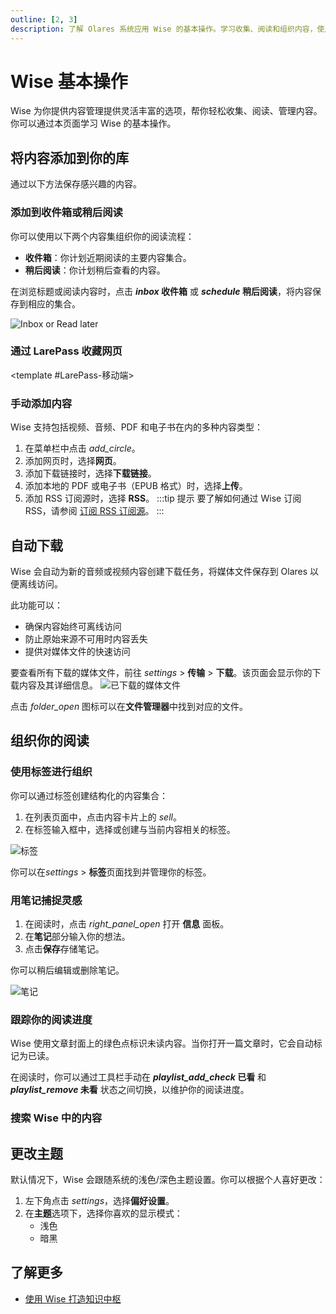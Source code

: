 ```yaml
---
outline: [2, 3]
description: 了解 Olares 系统应用 Wise 的基本操作。学习收集、阅读和组织内容，使用标签和笔记功能，追踪阅读进度，实现个性化阅读体验。
---
```

# Wise 基本操作

Wise 为你提供内容管理提供灵活丰富的选项，帮你轻松收集、阅读、管理内容。你可以通过本页面学习 Wise 的基本操作。

## 将内容添加到你的库
通过以下方法保存感兴趣的内容。

### 添加到收件箱或稍后阅读
你可以使用以下两个内容集组织你的阅读流程：

* **收件箱**：你计划近期阅读的主要内容集合。
* **稍后阅读**：你计划稍后查看的内容。

在浏览标题或阅读内容时，点击 **<i class="material-symbols-outlined">inbox</i> 收件箱** 或 **<i class="material-symbols-outlined">schedule</i> 稍后阅读**，将内容保存到相应的集合。

![Inbox or Read later](/images/manual/tasks/inbox-read-later.png)

### 通过 LarePass 收藏网页

<tabs>
<template #LarePass-浏览器扩展>

:::tip 提示
LarePass 扩展目前仅支持 Chrome 浏览器。请从 [LarePass 页面](https://olares.cn/larepass)下载。
:::

1. 打开 LarePass 浏览器扩展，点击**收集**。
2. 在**页面**部分，点击 <i class="material-symbols-outlined">add_box</i> 将当前页面保存到你的 Wise 库。

保存后，你可以在 Wise 的**库** > **文章**页面找到该网页。
</template>

<template #LarePass-移动端>

<!--@include: ../tutorials/wise.reusables.md{15,32}-->
</template>
</tabs>


### 手动添加内容
Wise 支持包括视频、音频、PDF 和电子书在内的多种内容类型：

1. 在菜单栏中点击 <i class="material-symbols-outlined">add_circle</i>。
2. 添加网页时，选择**网页**。
3. 添加下载链接时，选择**下载链接**。
4. 添加本地的 PDF 或电子书（EPUB 格式）时，选择**上传**。
5. 添加 RSS 订阅源时，选择 **RSS**。
   :::tip 提示
   要了解如何通过 Wise 订阅 RSS，请参阅 [订阅 RSS 订阅源](./subscribe)。
   :::

## 自动下载
Wise 会自动为新的音频或视频内容创建下载任务，将媒体文件保存到 Olares 以便离线访问。

此功能可以：

* 确保内容始终可离线访问
* 防止原始来源不可用时内容丢失
* 提供对媒体文件的快速访问

要查看所有下载的媒体文件，前往 <i class="material-symbols-outlined">settings</i> > **传输** > **下载**。该页面会显示你的下载内容及其详细信息。
![已下载的媒体文件](/images/manual/tasks/downloaded-media-files.png#bordered)

点击 <i class="material-symbols-outlined">folder_open</i> 图标可以在**文件管理器**中找到对应的文件。

## 组织你的阅读

### 使用标签进行组织

你可以通过标签创建结构化的内容集合：

1. 在列表页面中，点击内容卡片上的 <i class="material-symbols-outlined" style="font-variation-settings: 'wght' 200;">sell</i>。
2. 在标签输入框中，选择或创建与当前内容相关的标签。

![标签](/images/manual/tasks/tags.png#bordered)

你可以在<i class="material-symbols-outlined">settings</i> > **标签**页面找到并管理你的标签。

### 用笔记捕捉灵感

1. 在阅读时，点击 <i class="material-symbols-outlined" style="font-variation-settings: 'wght' 200;">right_panel_open</i> 打开 **信息** 面板。
2. 在**笔记**部分输入你的想法。
3. 点击**保存**存储笔记。

你可以稍后编辑或删除笔记。

![笔记](/images/manual/tasks/notes.png#bordered)

### 跟踪你的阅读进度

Wise 使用文章封面上的绿色点标识未读内容。当你打开一篇文章时，它会自动标记为已读。

在阅读时，你可以通过工具栏手动在 **<i class="material-symbols-outlined">playlist_add_check</i> 已看** 和 **<i class="material-symbols-outlined">playlist_remove</i> 未看** 状态之间切换，以维护你的阅读进度。

### 搜索 Wise 中的内容
<!--@include: ../tutorials/wise.reusables.md{4,13}-->

## 更改主题
默认情况下，Wise 会跟随系统的浅色/深色主题设置。你可以根据个人喜好更改：

1. 左下角点击 <i class="material-symbols-outlined">settings</i>，选择**偏好设置**。
2. 在**主题**选项下，选择你喜欢的显示模式：
   - 浅色
   - 暗黑

## 了解更多
- [使用 Wise 打造知识中枢](../tutorials/organize-content.md)